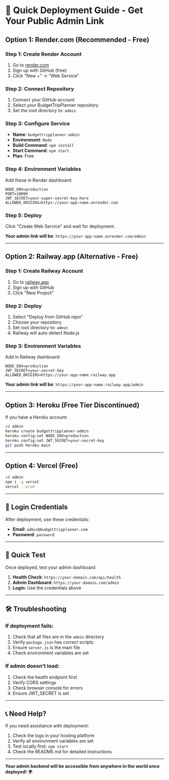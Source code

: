 # 🚀 Quick Deployment Guide - Get Your Public Admin Link

## Option 1: Render.com (Recommended - Free)

### Step 1: Create Render Account
1. Go to [render.com](https://render.com)
2. Sign up with GitHub (free)
3. Click "New +" → "Web Service"

### Step 2: Connect Repository
1. Connect your GitHub account
2. Select your BudgetTripPlanner repository
3. Set the root directory to: `admin`

### Step 3: Configure Service
- **Name**: `budgettripplanner-admin`
- **Environment**: `Node`
- **Build Command**: `npm install`
- **Start Command**: `npm start`
- **Plan**: Free

### Step 4: Environment Variables
Add these in Render dashboard:
```
NODE_ENV=production
PORT=10000
JWT_SECRET=your-super-secret-key-here
ALLOWED_ORIGINS=https://your-app-name.onrender.com
```

### Step 5: Deploy
Click "Create Web Service" and wait for deployment.

**Your admin link will be**: `https://your-app-name.onrender.com/admin`

---

## Option 2: Railway.app (Alternative - Free)

### Step 1: Create Railway Account
1. Go to [railway.app](https://railway.app)
2. Sign up with GitHub
3. Click "New Project"

### Step 2: Deploy
1. Select "Deploy from GitHub repo"
2. Choose your repository
3. Set root directory to: `admin`
4. Railway will auto-detect Node.js

### Step 3: Environment Variables
Add in Railway dashboard:
```
NODE_ENV=production
JWT_SECRET=your-secret-key
ALLOWED_ORIGINS=https://your-app-name.railway.app
```

**Your admin link will be**: `https://your-app-name.railway.app/admin`

---

## Option 3: Heroku (Free Tier Discontinued)

If you have a Heroku account:

```bash
cd admin
heroku create budgettripplanner-admin
heroku config:set NODE_ENV=production
heroku config:set JWT_SECRET=your-secret-key
git push heroku main
```

---

## Option 4: Vercel (Free)

```bash
cd admin
npm i -g vercel
vercel --prod
```

---

## 🔑 Login Credentials

After deployment, use these credentials:
- **Email**: `admin@budgettripplanner.com`
- **Password**: `password`

---

## 📱 Quick Test

Once deployed, test your admin dashboard:

1. **Health Check**: `https://your-domain.com/api/health`
2. **Admin Dashboard**: `https://your-domain.com/admin`
3. **Login**: Use the credentials above

---

## 🛠️ Troubleshooting

### If deployment fails:
1. Check that all files are in the `admin` directory
2. Verify `package.json` has correct scripts
3. Ensure `server.js` is the main file
4. Check environment variables are set

### If admin doesn't load:
1. Check the health endpoint first
2. Verify CORS settings
3. Check browser console for errors
4. Ensure JWT_SECRET is set

---

## 📞 Need Help?

If you need assistance with deployment:
1. Check the logs in your hosting platform
2. Verify all environment variables are set
3. Test locally first: `npm start`
4. Check the README.md for detailed instructions

---

**Your admin backend will be accessible from anywhere in the world once deployed!** 🌍







